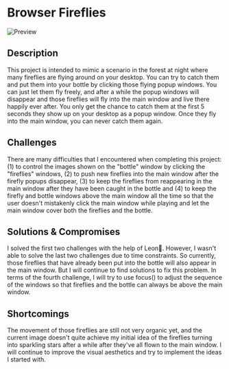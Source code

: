 # Browser Fireflies
![Preview](projects/project-A/Preview.gif)

## Description
This project is intended to mimic a scenario in the forest at night where many fireflies are flying around on your desktop. You can try to catch them and put them into your bottle by clicking those flying popup windows. You can just let them fly freely, and after a while the popup windows will disappear and those fireflies will fly into the main window and live there happily ever after. You only get the chance to catch them at the first 5 seconds they show up on your desktop as a popup window. Once they fly into the main window, you can never catch them again.


## Challenges
There are many difficulties that I encountered when completing this project: (1) to control the images shown on the "bottle" window by clicking the "fireflies" windows, (2) to push new fireflies into the main window after the firefly popups disappear, (3) to keep the fireflies from reappearing in the main window after they have been caught in the bottle and (4) to keep the firefly and bottle windows above the main window all the time so that the user doesn't mistakenly click the main window while playing and let the main window cover both the fireflies and the bottle.

## Solutions & Compromises
I solved the first two challenges with the help of Leon👏. However, I wasn't able to solve the last two challenges due to time constraints. So currently, those fireflies that have already been put into the bottle will also appear in the main window. But I will continue to find solutions to fix this problem. In terms of the fourth challenge, I will try to use focus() to adjust the sequence of the windows so that fireflies and the bottle can always be above the main window.

## Shortcomings
The movement of those fireflies are still not very organic yet, and the current image doesn't quite achieve my initial idea of the fireflies turning into sparkling stars after a while after they've all flown to the main window. I will continue to improve the visual aesthetics and try to implement the ideas I started with.
